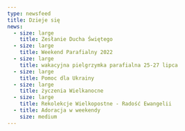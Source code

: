 ```yaml
---
type: newsfeed
title: Dzieje się
news:
  - size: large
    title: Zesłanie Ducha Świętego
  - size: large
    title: Weekend Parafialny 2022
  - size: large
    title: wakacyjna pielgrzymka parafialna 25-27 lipca
  - size: large
    title: Pomoc dla Ukrainy
  - size: large
    title: życzenia Wielkanocne
  - size: large
    title: Rekolekcje Wielkopostne - Radość Ewangelii
  - title: Adoracja w weekendy
    size: medium
---
```


